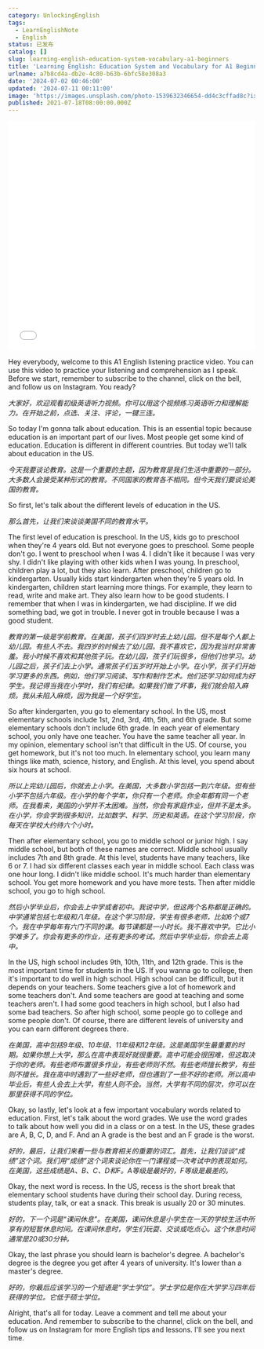 ```yaml
---
category: UnlockingEnglish
tags:
  - LearnEnglishNote
  - English
status: 已发布
catalog: []
slug: learning-english-education-system-vocabulary-a1-beginners
title: 'Learning English: Education System and Vocabulary for A1 Beginners'
urlname: a7b8cd4a-db2e-4c80-b63b-6bfc58e308a3
date: '2024-07-02 00:46:00'
updated: '2024-07-11 00:11:00'
image: 'https://images.unsplash.com/photo-1539632346654-dd4c3cffad8c?ixlib=rb-4.0.3&q=85&fm=jpg&crop=entropy&cs=srgb'
published: 2021-07-18T08:00:00.000Z
---
```


<iframe width="100%" height="468" src="//player.bilibili.com/player.html?bvid=BV1Bx421Q7nU&p=25" scrolling="no" border="0" frameborder="no" framespacing="0" allowfullscreen="true" muted="false"  danmaku="false"> </iframe>


Hey everybody, welcome to this A1 English listening practice video. You can use this video to practice your listening and comprehension as I speak. Before we start, remember to subscribe to the channel, click on the bell, and follow us on Instagram. You ready?


_大家好，欢迎观看初级英语听力视频。你可以用这个视频练习英语听力和理解能力。在开始之前，点选、关注、评论，一键三连。_


So today I'm gonna talk about education. This is an essential topic because education is an important part of our lives. Most people get some kind of education. Education is different in different countries. But today we'll talk about education in the US.


_今天我要谈论教育。这是一个重要的主题，因为教育是我们生活中重要的一部分。大多数人会接受某种形式的教育。不同国家的教育各不相同。但今天我们要谈论美国的教育。_


So first, let's talk about the different levels of education in the US.


_那么首先，让我们来谈谈美国不同的教育水平。_


The first level of education is preschool. In the US, kids go to preschool when they're 4 years old. But not everyone goes to preschool. Some people don't go. I went to preschool when I was 4. I didn't like it because I was very shy. I didn't like playing with other kids when I was young. In preschool, children play a lot, but they also learn. After preschool, children go to kindergarten. Usually kids start kindergarten when they're 5 years old. In kindergarten, children start learning more things. For example, they learn to read, write and make art. They also learn how to be good students. I remember that when I was in kindergarten, we had discipline. If we did something bad, we got in trouble. I never got in trouble because I was a good student.


_教育的第一级是学前教育。在美国，孩子们四岁时去上幼儿园。但不是每个人都上幼儿园。有些人不去。我四岁的时候去了幼儿园。我不喜欢它，因为我当时非常害羞。我小时候不喜欢和其他孩子玩。在幼儿园，孩子们玩很多，但他们也学习。幼儿园之后，孩子们去上小学。通常孩子们五岁时开始上小学。在小学，孩子们开始学习更多的东西。例如，他们学习阅读、写作和制作艺术。他们还学习如何成为好学生。我记得当我在小学时，我们有纪律。如果我们做了坏事，我们就会陷入麻烦。我从未陷入麻烦，因为我是一个好学生。_


So after kindergarten, you go to elementary school. In the US, most elementary schools include 1st, 2nd, 3rd, 4th, 5th, and 6th grade. But some elementary schools don't include 6th grade. In each year of elementary school, you only have one teacher. You have the same teacher all year. In my opinion, elementary school isn't that difficult in the US. Of course, you get homework, but it's not too much. In elementary school, you learn many things like math, science, history, and English. At this level, you spend about six hours at school.


_所以上完幼儿园后，你就去上小学。在美国，大多数小学包括一到六年级。但有些小学不包括六年级。在小学的每个学年，你只有一个老师。你全年都有同一个老师。在我看来，美国的小学并不太困难。当然，你会有家庭作业，但并不是太多。在小学，你会学到很多知识，比如数学、科学、历史和英语。在这个学习阶段，你每天在学校大约待六个小时。_


Then after elementary school, you go to middle school or junior high. I say middle school, but both of these names are correct. Middle school usually includes 7th and 8th grade. At this level, students have many teachers, like 6 or 7. I had six different classes each year in middle school. Each class was one hour long. I didn't like middle school. It's much harder than elementary school. You get more homework and you have more tests. Then after middle school, you go to high school.


_然后小学毕业后，你会去上中学或者初中。我说中学，但这两个名称都是正确的。中学通常包括七年级和八年级。在这个学习阶段，学生有很多老师，比如6个或7个。我在中学每年有六门不同的课。每节课都是一小时长。我不喜欢中学。它比小学难多了。你会有更多的作业，还有更多的考试。然后中学毕业后，你会去上高中。_


In the US, high school includes 9th, 10th, 11th, and 12th grade. This is the most important time for students in the US. If you wanna go to college, then it's important to do well in high school. High school can be difficult, but it depends on your teachers. Some teachers give a lot of homework and some teachers don't. And some teachers are good at teaching and some teachers aren't. I had some good teachers in high school, but I also had some bad teachers. So after high school, some people go to college and some people don't. Of course, there are different levels of university and you can earn different degrees there.


_在美国，高中包括9年级、10年级、11年级和12年级。这是美国学生最重要的时期。如果你想上大学，那么在高中表现好就很重要。高中可能会很困难，但这取决于你的老师。有些老师布置很多作业，有些老师则不然。有些老师擅长教学，有些则不擅长。我在高中时遇到了一些好老师，但也遇到了一些不好的老师。所以高中毕业后，有些人会去上大学，有些人则不会。当然，大学有不同的层次，你可以在那里获得不同的学位。_


Okay, so lastly, let's look at a few important vocabulary words related to education. First, let's talk about the word grades. We use the word grades to talk about how well you did in a class or on a test. In the US, these grades are A, B, C, D, and F. And an A grade is the best and an F grade is the worst.


_好的，最后，让我们来看一些与教育相关的重要的词汇。首先，让我们谈谈“成绩”这个词。我们用“成绩”这个词来谈论你在一门课程或一次考试中的表现如何。在美国，这些成绩是A、B、C、D和F。A等级是最好的，F等级是最差的。_


Okay, the next word is recess. In the US, recess is the short break that elementary school students have during their school day. During recess, students play, talk, or eat a snack. This break is usually 20 or 30 minutes.


_好的，下一个词是“课间休息”。在美国，课间休息是小学生在一天的学校生活中所享有的短暂休息时间。在课间休息时，学生们玩耍、交谈或吃点心。这个休息时间通常是20或30分钟。_


Okay, the last phrase you should learn is bachelor's degree. A bachelor's degree is the degree you get after 4 years of university. It's lower than a master's degree.


_好的，你最后应该学习的一个短语是“学士学位”。学士学位是你在大学学习四年后获得的学位。它低于硕士学位。_


Alright, that's all for today. Leave a comment and tell me about your education. And remember to subscribe to the channel, click on the bell, and follow us on Instagram for more English tips and lessons. I'll see you next time.

